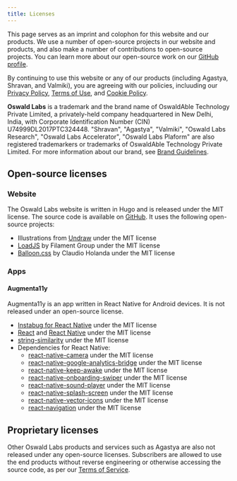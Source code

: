 ```yaml
---
title: Licenses
---
```


This page serves as an imprint and colophon for this website and our products. We use a number of open-source projects in our website and products, and also make a number of contributions to open-source projects. You can learn more about our open-source work on our [GitHub profile](https://github.com/OswaldLabsOpenSource).

By continuing to use this website or any of our products (including Agastya, Shravan, and Valmiki), you are agreeing with our policies, incluuding our [Privacy Policy](/policies/privacy/), [Terms of Use](/policies/terms/), and [Cookie Policy](/policies/cookies/).

**Oswald Labs** is a trademark and the brand name of OswaldAble Technology Private Limited, a privately-held company headquartered in New Delhi, India, with Corporate Identification Number (CIN) U74999DL2017PTC324448. "Shravan", "Agastya", "Valmiki", "Oswald Labs Research", "Oswald Labs Accelerator", "Oswald Labs Plaform" are also registered trademarkers or trademarks of OswaldAble Technology Private Limited. For more information about our brand, see [Brand Guidelines](/press/brand-guidelines/).

## Open-source licenses

### Website

The Oswald Labs website is written in Hugo and is released under the MIT license. The source code is available on [GitHub](https://github.com/OswaldLabsOpenSource/oswaldlabs.com). It uses the following open-source projects:

- Illustrations from [Undraw](https://undraw.co) under the MIT license
- [LoadJS](https://github.com/filamentgroup/loadJS) by Filament Group under the MIT license
- [Balloon.css](https://github.com/kazzkiq/balloon.css) by Claudio Holanda under the MIT license

### Apps

#### Augmenta11y

Augmenta11y is an app written in React Native for Android devices. It is not released under an open-source license.

- [Instabug for React Native](https://github.com/Instabug/Instabug-React-Native) under the MIT license
- [React](https://github.com/facebook/react) and [React Native](https://github.com/facebook/react-native) under the MIT license
- [string-similarity](https://github.com/aceakash/string-similarity) under the MIT license
- Dependencies for React Native:
    - [react-native-camera](https://ghub.io/react-native-camera) under the MIT license
    - [react-native-google-analytics-bridge](https://ghub.io/react-native-google-analytics-bridge) under the MIT license
    - [react-native-keep-awake](https://ghub.io/react-native-keep-awake) under the MIT license
    - [react-native-onboarding-swiper](https://ghub.io/react-native-onboarding-swiper) under the MIT license
    - [react-native-sound-player](https://ghub.io/react-native-sound-player) under the MIT license
    - [react-native-splash-screen](https://ghub.io/react-native-splash-screen) under the MIT license
    - [react-native-vector-icons](https://ghub.io/react-native-vector-icons) under the MIT license
    - [react-navigation](https://ghub.io/react-navigation) under the MIT license

## Proprietary licenses

Other Oswald Labs products and services such as Agastya are also not released under any open-source licenses. Subscribers are allowed to use the end products without reverse engineering or otherwise accessing the source code, as per our [Terms of Service](/policies/terms).
